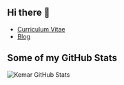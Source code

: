 ## Hi there 👋

- [Curriculum Vitae](https://marcarea.com/cv/)
- [Blog](https://marcarea.com/weblog/)

## Some of my GitHub Stats

![Kemar GitHub Stats](https://github-readme-stats.vercel.app/api?username=kemar&show_icons=true)
